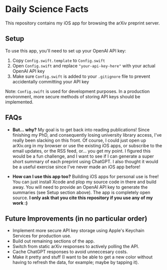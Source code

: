 # Daily Science Facts
This repository contains my iOS app for browsing the arXiv preprint server.

## Setup
To use this app, you'll need to set up your OpenAI API key:

1. Copy `Config.swift.template` to `Config.swift`
2. Open `Config.swift` and replace `"your-api-key-here"` with your actual OpenAI API key
3. Make sure `Config.swift` is added to your `.gitignore` file to prevent accidentally committing your API key

Note: `Config.swift` is used for development purposes. In a production environment, more secure methods of storing API keys should be implemented.

## FAQs
* **But... why?**
My goal is to get back into reading publications!
Since finishing my PhD, and consequently losing university library access, I've really been slacking on this front.
Of course, I could just open up arXiv.org in my browser or use the existing iOS apps, or subscribe to the email updates, or the RSS feed, or... you get my point.
I figured this would be a fun challenge, and I want to see if I can generate a super short summary of each preprint using ChatGPT.
I also thought it would be a useful exercise since I've never made an iOS app before!

* **How can I use this app too?** 
Building iOS apps for personal use is free! You can just install Xcode and plop my source code in there and build away. You will need to provide an OpenAI API key to generate the summaries (see Setup section above). The app is completely open source. **I only ask that you cite this repository if you use any of my work :)**

## Future Improvements (in no particular order)
- Implement more secure API key storage using Apple's Keychain Services for production use.
- Build out remaining sections of the app.
- Switch from static arXiv responses to actively polling the API.
- Cache ChatGPT responses to avoid unneccesary costs.
- Make it pretty and stuff (I want to be able to get a new color without having to refresh the data, for example; maybe by tapping it).
